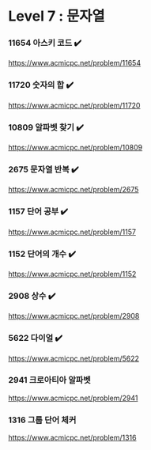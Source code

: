 Level 7 : 문자열
===

### 11654	아스키 코드 ✔️
https://www.acmicpc.net/problem/11654

### 11720	숫자의 합 ✔️
https://www.acmicpc.net/problem/11720

### 10809	알파벳 찾기 ✔️
https://www.acmicpc.net/problem/10809

### 2675	문자열 반복 ✔️
https://www.acmicpc.net/problem/2675

### 1157	단어 공부 ✔️
https://www.acmicpc.net/problem/1157

### 1152	단어의 개수 ✔️
https://www.acmicpc.net/problem/1152

### 2908	상수 ✔️
https://www.acmicpc.net/problem/2908

### 5622	다이얼 ✔️
https://www.acmicpc.net/problem/5622

### 2941	크로아티아 알파벳
https://www.acmicpc.net/problem/2941

### 1316	그룹 단어 체커
https://www.acmicpc.net/problem/1316
